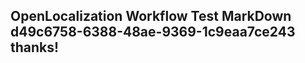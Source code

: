 <properties
ms.topic="hero-topic"
ms.test1="hero-topic"
ms.test2="test"/>

## OpenLocalization Workflow Test MarkDown d49c6758-6388-48ae-9369-1c9eaa7ce243 thanks!
